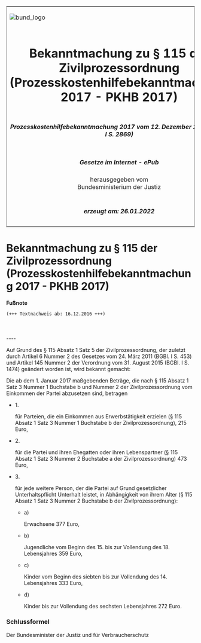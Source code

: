 <span id="DECKBLATT.html"></span>

<table border="0" frame="border" width="100%">

<tr valign="top">

<td align="left">

![bund\_logo](BfJ_2021_Web_de_de.gif)

</td>

<td align="right">

 

</td>

</tr>

<tr align="center" valign="middle">

<td colspan="2">

# Bekanntmachung zu § 115 der Zivilprozessordnung (Prozesskostenhilfebekanntmachung 2017 - PKHB 2017)

</td>

</tr>

<tr align="center" valign="middle">

<td colspan="2">

##### Prozesskostenhilfebekanntmachung 2017 vom 12. Dezember 2016 (BGBl. I S. 2869)

</td>

</tr>

<tr align="center" valign="middle">

<td colspan="2">

  
  

##### Gesetze im Internet - ePub  
  
herausgegeben vom  
Bundesministerium der Justiz

</td>

</tr>

<tr align="center" valign="bottom">

<td colspan="2">

  
  

##### erzeugt am: 26.01.2022

</td>

</tr>

</table>

<span id="BJNR286900016.html"></span>

# Bekanntmachung zu § 115 der Zivilprozessordnung (Prozesskostenhilfebekanntmachung 2017 - PKHB 2017)

<div>

  
**Fußnote**

<div class="jnhtml">

<div>

<div class="jurAbsatz">

  

``` 
(+++ Textnachweis ab: 16.12.2016 +++)

 
```

</div>

</div>

</div>

</div>

<span id="BJNR286900016BJNE000100000.html"></span>

###   
\----

<div>

<div class="jnhtml">

<div>

<div class="jurAbsatz">

Auf Grund des § 115 Absatz 1 Satz 5 der Zivilprozessordnung, der zuletzt
durch Artikel 6 Nummer 2 des Gesetzes vom 24. März 2011 (BGBl. I S. 453)
und Artikel 145 Nummer 2 der Verordnung vom 31. August 2015 (BGBl. I S.
1474) geändert worden ist, wird bekannt gemacht:

</div>

<div class="jurAbsatz">

Die ab dem 1. Januar 2017 maßgebenden Beträge, die nach § 115 Absatz 1
Satz 3 Nummer 1 Buchstabe b und Nummer 2 der Zivilprozessordnung vom
Einkommen der Partei abzusetzen sind, betragen

  - 1\.
    
    <div>
    
    für Parteien, die ein Einkommen aus Erwerbstätigkeit erzielen (§ 115
    Absatz 1 Satz 3 Nummer 1 Buchstabe b der Zivilprozessordnung), 215
    Euro,
    
    </div>

  - 2\.
    
    <div>
    
    für die Partei und ihren Ehegatten oder ihren Lebenspartner (§ 115
    Absatz 1 Satz 3 Nummer 2 Buchstabe a der Zivilprozessordnung) 473
    Euro,
    
    </div>

  - 3\.
    
    <div>
    
    für jede weitere Person, der die Partei auf Grund gesetzlicher
    Unterhaltspflicht Unterhalt leistet, in Abhängigkeit von ihrem Alter
    (§ 115 Absatz 1 Satz 3 Nummer 2 Buchstabe b der
    Zivilprozessordnung):
    
      - a)
        
        <div>
        
        Erwachsene 377 Euro,
        
        </div>
    
      - b)
        
        <div>
        
        Jugendliche vom Beginn des 15. bis zur Vollendung des 18.
        Lebensjahres 359 Euro,
        
        </div>
    
      - c)
        
        <div>
        
        Kinder vom Beginn des siebten bis zur Vollendung des 14.
        Lebensjahres 333 Euro,
        
        </div>
    
      - d)
        
        <div>
        
        Kinder bis zur Vollendung des sechsten Lebensjahres 272 Euro.
        
        </div>
    
    </div>

</div>

</div>

</div>

</div>

<span id="BJNR286900016BJNE000200000.html"></span>

### Schlussformel  

<div>

<div class="jnhtml">

<div>

<div class="jurAbsatz">

<span class="SP">Der Bundesminister der Justiz und für
Verbraucherschutz</span>

</div>

</div>

</div>

</div>
